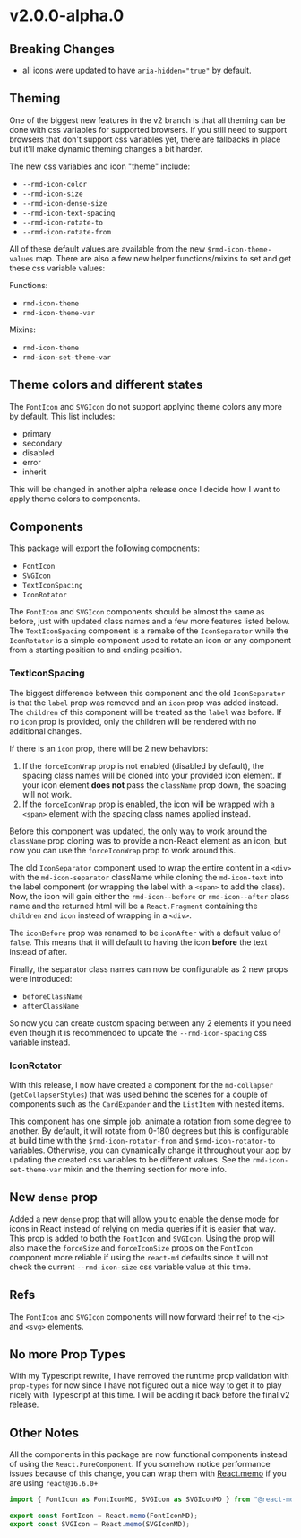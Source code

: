 # v2.0.0-alpha.0

## Breaking Changes

- all icons were updated to have `aria-hidden="true"` by default.

## Theming

One of the biggest new features in the v2 branch is that all theming can be done
with css variables for supported browsers. If you still need to support browsers
that don't support css variables yet, there are fallbacks in place but it'll
make dynamic theming changes a bit harder.

The new css variables and icon "theme" include:

- `--rmd-icon-color`
- `--rmd-icon-size`
- `--rmd-icon-dense-size`
- `--rmd-icon-text-spacing`
- `--rmd-icon-rotate-to`
- `--rmd-icon-rotate-from`

All of these default values are available from the new `$rmd-icon-theme-values`
map. There are also a few new helper functions/mixins to set and get these css
variable values:

Functions:

- `rmd-icon-theme`
- `rmd-icon-theme-var`

Mixins:

- `rmd-icon-theme`
- `rmd-icon-set-theme-var`

## Theme colors and different states

The `FontIcon` and `SVGIcon` do not support applying theme colors any more by
default. This list includes:

- primary
- secondary
- disabled
- error
- inherit

This will be changed in another alpha release once I decide how I want to apply
theme colors to components.

## Components

This package will export the following components:

- `FontIcon`
- `SVGIcon`
- `TextIconSpacing`
- `IconRotator`

The `FontIcon` and `SVGIcon` components should be almost the same as before,
just with updated class names and a few more features listed below. The
`TextIconSpacing` component is a remake of the `IconSeparator` while the
`IconRotator` is a simple component used to rotate an icon or any component from
a starting position to and ending position.

### TextIconSpacing

The biggest difference between this component and the old `IconSeparator` is
that the `label` prop was removed and an `icon` prop was added instead. The
`children` of this component will be treated as the `label` was before. If no
`icon` prop is provided, only the children will be rendered with no additional
changes.

If there is an `icon` prop, there will be 2 new behaviors:

1. If the `forceIconWrap` prop is not enabled (disabled by default), the spacing
   class names will be cloned into your provided icon element. If your icon
   element **does not** pass the `className` prop down, the spacing will not
   work.
2. If the `forceIconWrap` prop is enabled, the icon will be wrapped with a
   `<span>` element with the spacing class names applied instead.

Before this component was updated, the only way to work around the `className`
prop cloning was to provide a non-React element as an icon, but now you can use
the `forceIconWrap` prop to work around this.

The old `IconSeparator` component used to wrap the entire content in a `<div>`
with the `md-icon-separator` className while cloning the `md-icon-text` into the
label component (or wrapping the label with a `<span>` to add the class). Now,
the icon will gain either the `rmd-icon--before` or `rmd-icon--after` class name
and the returned html will be a `React.Fragment` containing the `children` and
`icon` instead of wrapping in a `<div>`.

The `iconBefore` prop was renamed to be `iconAfter` with a default value of
`false`. This means that it will default to having the icon **before** the text
instead of after.

Finally, the separator class names can now be configurable as 2 new props were
introduced:

- `beforeClassName`
- `afterClassName`

So now you can create custom spacing between any 2 elements if you need even
though it is recommended to update the `--rmd-icon-spacing` css variable
instead.

### IconRotator

With this release, I now have created a component for the `md-collapser`
(`getCollapserStyles`) that was used behind the scenes for a couple of
components such as the `CardExpander` and the `ListItem` with nested items.

This component has one simple job: animate a rotation from some degree to
another. By default, it will rotate from 0-180 degrees but this is configurable
at build time with the `$rmd-icon-rotator-from` and `$rmd-icon-rotator-to`
variables. Otherwise, you can dynamically change it throughout your app by
updating the created css variables to be different values. See the
`rmd-icon-set-theme-var` mixin and the theming section for more info.

## New `dense` prop

Added a new `dense` prop that will allow you to enable the dense mode for icons
in React instead of relying on media queries if it is easier that way. This prop
is added to both the `FontIcon` and `SVGIcon`. Using the prop will also make the
`forceSize` and `forceIconSize` props on the `FontIcon` component more reliable
if using the `react-md` defaults since it will not check the current
`--rmd-icon-size` css variable value at this time.

## Refs

The `FontIcon` and `SVGIcon` components will now forward their ref to the `<i>`
and `<svg>` elements.

## No more Prop Types

With my Typescript rewrite, I have removed the runtime prop validation with
`prop-types` for now since I have not figured out a nice way to get it to play
nicely with Typescript at this time. I will be adding it back before the final
v2 release.

## Other Notes

All the components in this package are now functional components instead of
using the `React.PureComponent`. If you somehow notice performance issues
because of this change, you can wrap them with
[React.memo](https://reactjs.org/docs/react-api.html#reactmemo) if you are using
`react@16.6.0+`

```jsx
import { FontIcon as FontIconMD, SVGIcon as SVGIconMD } from "@react-md/icon";

export const FontIcon = React.memo(FontIconMD);
export const SVGIcon = React.memo(SVGIconMD);
```
